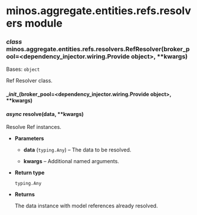 # minos.aggregate.entities.refs.resolvers module


### _class_ minos.aggregate.entities.refs.resolvers.RefResolver(broker_pool=<dependency_injector.wiring.Provide object>, \*\*kwargs)
Bases: `object`

Ref Resolver class.


#### \__init__(broker_pool=<dependency_injector.wiring.Provide object>, \*\*kwargs)

#### _async_ resolve(data, \*\*kwargs)
Resolve Ref instances.


* **Parameters**

    
    * **data** (`typing.Any`) – The data to be resolved.


    * **kwargs** – Additional named arguments.



* **Return type**

    `typing.Any`



* **Returns**

    The data instance with model references already resolved.
